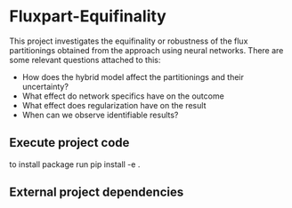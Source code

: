 # Fluxpart-Equifinality
This project investigates the equifinality or robustness of the flux partitionings obtained from the approach using neural networks.
There are some relevant questions attached to this:
- How does the hybrid model affect the partitionings and their uncertainty?
- What effect do network specifics have on the outcome
- What effect does regularization have on the result
- When can we observe identifiable results?

## Execute project code
to install package run
pip install -e .

## External project dependencies
